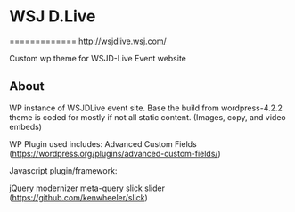 # WSJ D.Live
=============
http://wsjdlive.wsj.com/

Custom wp theme for WSJD-Live Event website


## About

WP instance of WSJDLive event site. Base the build from wordpress-4.2.2 theme is coded for mostly if not all static content. (Images, copy, and video embeds)


WP Plugin used includes:
Advanced Custom Fields (https://wordpress.org/plugins/advanced-custom-fields/)


Javascript plugin/framework:

jQuery
modernizer
meta-query
slick slider (https://github.com/kenwheeler/slick)
